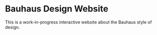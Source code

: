 # Bauhaus Design Website

This is a work-in-progress interactive website about the Bauhaus style of design.
